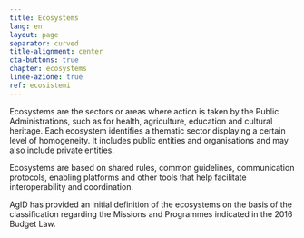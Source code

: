 ```yaml
---
title: Ecosystems
lang: en
layout: page
separator: curved
title-alignment: center
cta-buttons: true
chapter: ecosystems
linee-azione: true
ref: ecosistemi
---
```

Ecosystems are the sectors or areas where action is taken by the Public Administrations, such as for health, agriculture, education and cultural heritage. Each ecosystem identifies a thematic sector displaying a certain level of homogeneity. It includes public entities and organisations and may also include private entities.

Ecosystems are based on shared rules, common guidelines, communication protocols, enabling platforms and other tools that help facilitate interoperability and coordination.

AgID has provided an initial definition of the ecosystems on the basis of the classification regarding the Missions and Programmes indicated in the 2016 Budget Law.
